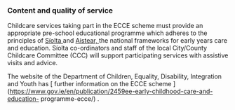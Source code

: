###  Content and quality of service

Childcare services taking part in the ECCE scheme must provide an appropriate
pre-school educational programme which adheres to the principles of [ Síolta
](http://www.siolta.ie/) and [ Aistear,
](https://ncca.ie/media/4152/aistear_siolta_similarities_differences_.pdf) the
national frameworks for early years care and education. Síolta co-ordinators
and staff of the local City/County Childcare Committee (CCC) will support
participating services with assistive visits and advice.

The website of the Department of Children, Equality, Disability, Integration
and Youth has [ further information on the ECCE scheme
](https://www.gov.ie/en/publication/2459ee-early-childhood-care-and-education-
programme-ecce/) .
